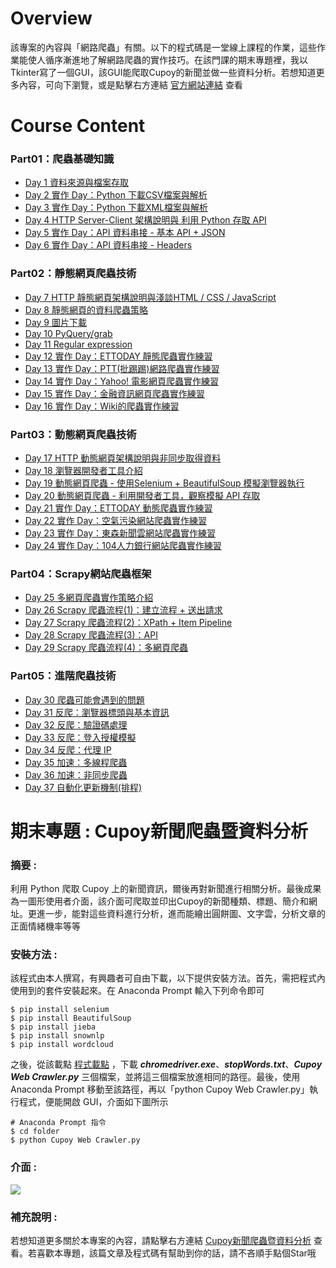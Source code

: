 # Overview
該專案的內容與「網路爬蟲」有關。以下的程式碼是一堂線上課程的作業，這些作業能使人循序漸進地了解網路爬蟲的實作技巧。在該門課的期末專題裡，我以Tkinter寫了一個GUI，該GUI能爬取Cupoy的新聞並做一些資料分析。若想知道更多內容，可向下瀏覽，或是點擊右方連結 [官方網站連結](https://pycrawler.cupoy.com/) 查看
>
# Course Content
### Part01：爬蟲基礎知識
- [Day 1 資料來源與檔案存取](https://github.com/tailer954/1st-PyCrawlerMarathon/blob/master/homework/Day001_HW.ipynb)
- [Day 2 實作 Day：Python 下載CSV檔案與解析](https://github.com/tailer954/1st-PyCrawlerMarathon/blob/master/homework/Day002_HW.ipynb)
- [Day 3 實作 Day：Python 下載XML檔案與解析](https://github.com/tailer954/1st-PyCrawlerMarathon/blob/master/homework/Day003_HW.ipynb)
- [Day 4 HTTP Server-Client 架構說明與 利用 Python 存取 API](https://github.com/tailer954/1st-PyCrawlerMarathon/blob/master/homework/Day004_HW.ipynb)
- [Day 5 實作 Day：API 資料串接 - 基本 API + JSON](https://github.com/tailer954/1st-PyCrawlerMarathon/blob/master/homework/Day005_HW.ipynb)
- [Day 6 實作 Day：API 資料串接 - Headers](https://github.com/tailer954/1st-PyCrawlerMarathon/blob/master/homework/Day006_HW.ipynb)
### Part02：靜態網頁爬蟲技術
- [Day 7 HTTP 靜態網頁架構說明與淺談HTML / CSS / JavaScript](https://github.com/tailer954/1st-PyCrawlerMarathon/blob/master/homework/Day007_HW.ipynb)
- [Day 8 靜態網頁的資料爬蟲策略](https://github.com/tailer954/1st-PyCrawlerMarathon/blob/master/homework/Day008_HW.ipynb)
- [Day 9 圖片下載](https://github.com/tailer954/1st-PyCrawlerMarathon/blob/master/homework/Day009_HW.ipynb)
- [Day 10 PyQuery/grab](https://github.com/tailer954/1st-PyCrawlerMarathon/blob/master/homework/Day010_HW.ipynb)
- [Day 11 Regular expression](https://github.com/tailer954/1st-PyCrawlerMarathon/blob/master/homework/Day011_HW.ipynb)
- [Day 12 實作 Day：ETTODAY 靜態爬蟲實作練習](https://github.com/tailer954/1st-PyCrawlerMarathon/blob/master/homework/Day012_HW.ipynb)
- [Day 13 實作 Day：PTT(批踢踢)網路爬蟲實作練習](https://github.com/tailer954/1st-PyCrawlerMarathon/blob/master/homework/Day013_HW.ipynb)
- [Day 14 實作 Day：Yahoo! 電影網頁爬蟲實作練習](https://github.com/tailer954/1st-PyCrawlerMarathon/blob/master/homework/Day014_HW.ipynb)
- [Day 15 實作 Day：金融資訊網頁爬蟲實作練習](https://github.com/tailer954/1st-PyCrawlerMarathon/blob/master/homework/Day015_HW.ipynb)
- [Day 16 實作 Day：Wiki的爬蟲實作練習](https://github.com/tailer954/1st-PyCrawlerMarathon/blob/master/homework/Day016_HW.ipynb)
### Part03：動態網頁爬蟲技術
- [Day 17 HTTP 動態網頁架構說明與非同步取得資料](https://github.com/tailer954/1st-PyCrawlerMarathon/blob/master/homework/Day017_HW.ipynb)
- [Day 18 瀏覽器開發者工具介紹](https://github.com/tailer954/1st-PyCrawlerMarathon/blob/master/homework/Day018_HW.ipynb)
- [Day 19 動態網頁爬蟲 - 使用Selenium + BeautifulSoup 模擬瀏覽器執行](https://github.com/tailer954/1st-PyCrawlerMarathon/blob/master/homework/Day019_HW.ipynb)
- [Day 20 動態網頁爬蟲 - 利用開發者工具，觀察模擬 API 存取](https://github.com/tailer954/1st-PyCrawlerMarathon/blob/master/homework/Day020_HW.ipynb)
- [Day 21 實作 Day：ETTODAY 動態爬蟲實作練習](https://github.com/tailer954/1st-PyCrawlerMarathon/blob/master/homework/Day021_HW.ipynb)
- [Day 22 實作 Day：空氣污染網站爬蟲實作練習](https://github.com/tailer954/1st-PyCrawlerMarathon/blob/master/homework/Day022_HW.ipynb)
- [Day 23 實作 Day：東森新聞雲網站爬蟲實作練習](https://github.com/tailer954/1st-PyCrawlerMarathon/blob/master/homework/Day023_HW.ipynb)
- [Day 24 實作 Day：104人力銀行網站爬蟲實作練習](https://github.com/tailer954/1st-PyCrawlerMarathon/blob/master/homework/Day024_HW.ipynb)
### Part04：Scrapy網站爬蟲框架
- [Day 25 多網頁爬蟲實作策略介紹](https://github.com/tailer954/1st-PyCrawlerMarathon/blob/master/homework/Day025_HW.ipynb)
- [Day 26 Scrapy 爬蟲流程(1)：建立流程 + 送出請求](https://github.com/tailer954/1st-PyCrawlerMarathon/blob/master/homework/Day026_HW.ipynb)
- [Day 27 Scrapy 爬蟲流程(2)：XPath + Item Pipeline](https://github.com/tailer954/1st-PyCrawlerMarathon/blob/master/homework/Day027_HW.ipynb)
- [Day 28 Scrapy 爬蟲流程(3)：API](https://github.com/tailer954/1st-PyCrawlerMarathon/blob/master/homework/Day028_HW.ipynb)
- [Day 29 Scrapy 爬蟲流程(4)：多網頁爬蟲](https://github.com/tailer954/1st-PyCrawlerMarathon/blob/master/homework/Day029_HW.ipynb)
### Part05：進階爬蟲技術
- [Day 30 爬蟲可能會遇到的問題](https://github.com/tailer954/1st-PyCrawlerMarathon/blob/master/homework/Day030_HW.ipynb)
- [Day 31 反爬：瀏覽器標頭與基本資訊](https://github.com/tailer954/1st-PyCrawlerMarathon/blob/master/homework/Day031_HW.ipynb)
- [Day 32 反爬：驗證碼處理](https://github.com/tailer954/1st-PyCrawlerMarathon/blob/master/homework/Day032_HW%20.ipynb)
- [Day 33 反爬：登入授權模擬](https://github.com/tailer954/1st-PyCrawlerMarathon/blob/master/homework/Day033_HW.ipynb)
- [Day 34 反爬：代理 IP](https://github.com/tailer954/1st-PyCrawlerMarathon/blob/master/homework/Day034_HW.ipynb)
- [Day 35 加速：多線程爬蟲](https://github.com/tailer954/1st-PyCrawlerMarathon/blob/master/homework/Day035_HW.ipynb)
- [Day 36 加速：非同步爬蟲](https://github.com/tailer954/1st-PyCrawlerMarathon/blob/master/homework/Day036_HW.ipynb)
- [Day 37 自動化更新機制(排程)](https://github.com/tailer954/1st-PyCrawlerMarathon/blob/master/homework/Day037_HW.ipynb)
>
# 期末專題 : Cupoy新聞爬蟲暨資料分析
### 摘要 :   
利用 Python 爬取 Cupoy 上的新聞資訊，爾後再對新聞進行相關分析。最後成果為一圖形使用者介面，該介面可爬取並印出Cupoy的新聞種類、標題、簡介和網址。更進一步，能對這些資料進行分析，進而能繪出圓餅圖、文字雲，分析文章的正面情緒機率等等     
>
### 安裝方法 :    
該程式由本人撰寫，有興趣者可自由下載，以下提供安裝方法。首先，需把程式內使用到的套件安裝起來。在 Anaconda Prompt 輸入下列命令即可
```
$ pip install selenium 
$ pip install BeautifulSoup    
$ pip install jieba    
$ pip install snownlp        
$ pip install wordcloud    
```
之後，從該載點 [程式載點](https://github.com/tailer954/1st-PyCrawlerMarathon/tree/master/final%20project) ，下載 ***chromedriver.exe***、***stopWords.txt***、***Cupoy Web Crawler.py*** 三個檔案，並將這三個檔案放進相同的路徑。最後，使用 Anaconda Prompt 移動至該路徑，再以「python Cupoy Web Crawler.py」執行程式，便能開啟 GUI，介面如下圖所示    
>
```
# Anaconda Prompt 指令
$ cd folder
$ python Cupoy Web Crawler.py
```
>
### 介面 :       
![](https://github.com/tailer954/1st-PyCrawlerMarathon/blob/master/final%20project/GUI_image.png)
>
### 補充說明 :  
若想知道更多關於本專案的內容，請點擊右方連結 
[Cupoy新聞爬蟲暨資料分析](https://www.cupoy.com/post/00000170578F0BFE0000003F6375706F795F72656C656173654B5741535354434C55424E455753) 查看。若喜歡本專題，該篇文章及程式碼有幫助到你的話，請不吝順手點個Star哦
